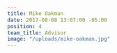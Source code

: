 ```yaml
---
title: Mike Oakman
date: 2017-08-08 13:07:00 -05:00
position: 4
team_title: Advisor
image: "/uploads/mike-oakman.jpg"
---
```

